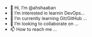 - 👋 Hi, I’m @ahshaaban
- 👀 I’m interested in learnin DevOps...
- 🌱 I’m currently learning Git/GitHub ...
- 💞️ I’m looking to collaborate on ...
- 📫 How to reach me ...

<!---
ahshaaban/ahshaaban is a ✨ special ✨ repository because its `README.md` (this file) appears on your GitHub profile.
You can click the Preview link to take a look at your changes.
--->
